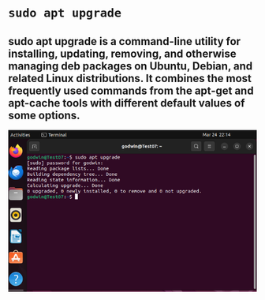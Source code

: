 # `sudo apt upgrade`

## sudo apt upgrade is a command-line utility for installing, updating, removing, and otherwise managing deb packages on Ubuntu, Debian, and related Linux distributions. It combines the most frequently used commands from the apt-get and apt-cache tools with different default values of some options.

![alt text](<Images/Sudo apt update.png>)